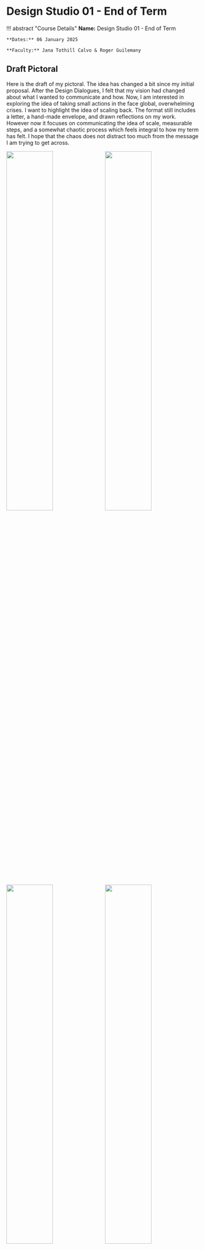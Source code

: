# Design Studio 01 - End of Term

!!! abstract "Course Details"
    **Name:** Design Studio 01 - End of Term

    **Dates:** 06 January 2025 

    **Faculty:** Jana Tothill Calvo & Roger Guilemany

## Draft Pictoral 

Here is the draft of my pictoral. The idea has changed a bit since my initial proposal. After the Design Dialogues, I felt that my vision had changed about what I wanted to communicate and how. Now, I am interested in exploring the idea of taking small actions in the face global, overwhelming crises. I want to highlight the idea of scaling back. The format still includes a letter,  a hand-made envelope, and drawn reflections on my work. However now it focuses on communicating the idea of scale, measurable steps, and a somewhat chaotic process which feels integral to how my term has felt. I hope that the chaos does not distract too much from the message I am trying to get across. 

<!-- Slideshow container -->
<div class="slideshow-container">

  <!-- Full-width images with number and caption text -->
  <div class="mySlides fade">
    <img src="../../../images/term1/designstudio/endOfTerm/IMG_5035.jpeg" style="width:49%">
    <img src="../../../images/term1/designstudio/endOfTerm/IMG_5036.jpeg" style="float:right;width:49%">
  </div>

  <div class="mySlides fade">
    <img src="../../../images/term1/designstudio/endOfTerm/IMG_5037.jpeg" style="width:49%">
    <img src="../../../images/term1/designstudio/endOfTerm/IMG_5038.jpeg" style="float:right;width:49%">
  </div>

  <div class="mySlides fade">
    <img src="../../../images/term1/designstudio/endOfTerm/IMG_5039.jpeg" style="width:49%">
    <img src="../../../images/term1/designstudio/endOfTerm/IMG_5040.jpeg" style="float:right;width:49%">
  </div>

  <div class="mySlides fade">
    <img src="../../../images/term1/designstudio/endOfTerm/IMG_5041.jpeg" style="width:49%">
    <img src="../../../images/term1/designstudio/endOfTerm/IMG_5042.jpeg" style="float:right;width:49%">
  </div>


  <!-- Next and previous buttons -->
  <a class="prev" onclick="plusSlides(-1)">&#10094;</a>
  <a class="next" onclick="plusSlides(1)">&#10095;</a>
</div>

<!-- The dots/circles -->
<div style="text-align:center">
  <span class="dot" onclick="currentSlide(1)"></span>
  <span class="dot" onclick="currentSlide(2)"></span>
  <span class="dot" onclick="currentSlide(3)"></span>
  <span class="dot" onclick="currentSlide(4)"></span>
</div>

### The text of the letter:

Dear Reader, 																				

I hope you are doing well and not thinking too much about the current state of affairs. Here’s the thing, we live in a world in crisis, which is overwhelming and scary. There is a global climate emergency perpetrated by over-consumption, over-production, and massive amounts of waste, all driven by the a constant drive for more. This crisis on its own would be enough to make anyone lose hope, but it has fueled and is fueled by other crises like global conflicts, resource and economic inequality, loss of local community support, and a collective focus on simultaneously numbing ourselves to the suffering while constantly being bombarded with information specifically chosen by algorithms to keep us in a state of panic, fear, and division. So, all that said, dear reader, to combat this, let’s try to focus on ourselves and our small impacts, shall we? 

What pieces of our lives can we pour energy into to make life better? What actions can we take to foster kindness and support in our communities? The world is big, too big to address all of it, so what can we do to have a local impact? What can we do to fight back against algorithms and corporations telling us what to desire, how to feel, and what to think? 

Amidst all these overwhelming questions, my head is spinning and I am getting stuck. So, to combat that, I have attempted to take small, tentative steps towards testing my impact. Contained in this envelope is what I have tried so far. These are my attempts at responding in minute, measured, investigative ways to the crises while maintaining most of my sanity. It is a mess, like my feelings about this work. Perhaps it could also serve, dear reader, as a guide for your own reflection and practice, if you choose to take up the mantel. 

So, dear reader, I hope this letter finds you well and maybe, just for a moment, you will pause, step back, and examine your own choices. Maybe, just for a moment, you will really actively choose care, for yourself, your community, for our world. At least that is my hope. 

All the best, 

Lucretia Field 

## Images from Term 

### Object's Intervention 

The resulting images from the intervention asking people what object they value show a really fun moment in the course. Additionally, this was a moment where I finally engaged with the larger community outside of our direct classroom, which is something I want to do more of going forward. 

![Objects Intervention](../../images/term1/designstudio/endOfTerm/drawings.jpg)

### Phone Charger 

These two photos show an important lesson I learned this term: sometimes the simplest answer really can work. It is probably a better use of time to exhaust the possibility that the simple solution won't work before committing to a more complex one. To make my phone able to charge correctly, I just had to carefully and thoroughly clean the charge port. I had tried before embarking on the wireless charger plan, but I hadn't tried hard enough. So, keep things simple I guess is the most useful lesson to have learned. 

![Objects Intervention](../../images/term1/designstudio/endOfTerm/vaccuum.jpg)

![Objects Intervention](../../images/term1/designstudio/endOfTerm/dustyPort.jpg)

### Clothing Mending 

I did a few different mending projects this term, from my own jeans, to a few pieces of clothing for my classmates, to a moment where I did my best to teach someone else the techniques I know to alter clothes. This photo shows me teaching mending, which I hope to do more of in the next terms, even as I continue to mend clothing for myself and others. 

![Mending](../../images/term1/designstudio/endOfTerm/mending.jpeg)


### Design Dialogue Bows 

These bows represent another moment of potentially misguided effort. I committed to making these bows as a visual hook for my presentation at the Design Dialogue and as a symbolic statement about consumerism. Ironically, I made way too many: about 80 bows when only 20 were actually used during the Dialogue. Additionally, it was pointed out to me during the event that I had turned paper that could theoretically be recycled, into non-recyclable junk, which was exactly what I was trying to reduce. So, while I had fun making the bows and they did serve as a conversation starter, perhaps next time it would be useful to take a step back before committing to making quite so many and doing just a little too much when a simpler solution probably would have been more elegant anyway. 

![Bows](../../images/term1/designstudio/endOfTerm/bows.jpg)

## Design Space Progression 

### First Design Space 
![Design Space 01](../../images/term1/designstudio/DesignSpaceOverview_01.png)

### Pydigital Design Space  
![Design Space 01](../../images/term1/designstudio/DesignSpaceOverview_03.jpeg)

### Simplified Digital Design Space for Design Dialogue 
![Design Space 01](../../images/term1/designstudio/DesignSpaceOverview_06.png)


<!-- ## Reflections from Design Dialogue 

I think somewhere along the way, I lost my direction again. I think I got caught up in the deadline of the design dialogue and the exhaustion from so much energy spent thinking as part of this program. Somewhere in the past few months between sort of finding direction and now, I lost it again. 

At the design dialogue, I was challenged to explain why I had the display I had. The bows that I had made served very little purpose in the long run and the challenge I received was "why?" but with the followup question of, you made something that was recyclable into something that is not recyclable, so what was your reason? There has to have been a strong reason why I did this then. Unfortunately, I wasn't able to give one, because I had gotten wrapped up (pun not intended) in the concept I had started down, without necessarily knowing what the why was. 

So, I think going forward, I have to figure out how to find my stronger reasons, to have stronger convictions, even if I might be wrong, but be able to explain them at least. 

I need to dig deeper into my first person perspective and stop trying to lecture. This design dialogue became too much about conversations - but I wasn't even recording those conversations very well, so, how do I change that for the future? Should all the conversations be recorded and I'll have to go back through them by hand, or is there a different thing I want to get out of these dialogues? Perhaps the path I have been on is not the right one. It helps to know that now, I guess. 

But what does the next term look like now? Do I build a community, if so, how? If I am thinking of going back to the US after this program, then what is the value of building a community here? 

So, with those questions still unanswered, what are the skills I want to learn next term? 

I want to use certain fabrication tools more: 

    - CNC - learn to make bigger things - more solid things. Will need to have a reason why, or I can just make things to learn the skills 
    - Lasercut - want to learn to develop quicker and try things more quickly and modularly 
    - How the superlab runs, I want to engage more with the people who run it and learn what things they need to do. Learn how a maker space works 

Things I want to do in general: 

    - Experiment with biomaterials - ask Salvador maybe 
    - Grow plants - can we do garden things on the roof or at Valldaura - automation, can I actually use the 'Grow Organic' project experience somehow? 
    - Kombucha - with Kevin 
    - Spirulina - with Kevin?
    - Cashew cheese - with Kevin? 
    - Make a fume extractor for the classroom from an old fan in the machine paradox box 


People I want to engage with more: 
    - Fab Lab people 
        - Josep and Dani 
        - Julia and Jessica 
        - Fab City people - I want to understand this 
    - People from other programs 
        - Atticus at Valldaura 
        - Salvador in AI 



Things in general, look into existing systems and things that work, see if there are ways to learn those, use those, 'scale' them although not necessarily in a capitalistic way 

Okay, some less happy thoughts: 

Am I just too much of a follower to be good at this? 
Are my own convictions or values or ideas too nebulous? When I am trying to figure these things out, do I get too committed to a single idea because it feels real in the moment, but then I don't examine things.
Why would I make a community here if I'm just going to move? But can I afford not to? 
Do I have too much trouble following through with plans to be in charge of something like this? 


So, where am I now? 
Still annoyed about consumerism, but what right do I have to tell anyone else what to do when I'm on a high horse of superiority. Also, I'm coming from a place of privilege and while I may recognize it, I haven't done much to learn about others or give context to the questions I still have. 
In general, I still have so many questions, too many to follow up on or with. 

So, from a first person perspective, what am I interested in? 

    - I want to know what happens when we switch algorithms 
        - prototype by switching with someone you actually know - physically switch phones or youtube accounts?
        - as you use someone else's algorithm, you would be changing theirs, potentially, depending on how it works 
        - just playing certain videos on the same wifi can influence what videos get shown too - how can we play with that? 
        - but the real crux is how do you get to switch with someone hwo you don't already overlap with?
        - is there a way to see the algorithms? 

    - What data does google actually have on me, or any other big company for that matter? 
        - look into ways to get that information 
        - Why? = because it feels scary, it feels like I want to be able to wrap my head around what corporations actually know about me 
        - How are the manipulating me? And everyone else?

    - How do we actually verify things? 
        - I think this is something I have been thinking about for a while, how do we know what gets recycled or composted or anything else? 
        - How do we know our data is being used, that we're being manipulated? 

    Maybe it's less about increasing friction and more about increasing transparency and understanding? 

    - show what the impact of your Amazon purchase will actually be somehow or your query on ChatGPT or why you are being shown a specific video. What if it is less about making it harder to buy new, but instead is about making it easier to know what you are buying. Digital material passports... but here's the thing, I don't want to write code, I don't want to mess with blockchain, I want to make things with my hands, sew, sculpt, create in those ways. So... once again, I am back to where I have always been. Wanting to make changes in ways that I don't know how to and don't want to really. BLAH! ugh! 

    
 -->